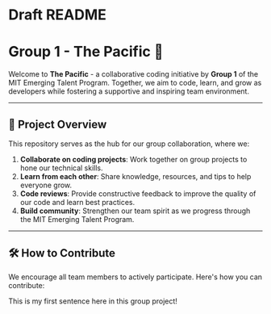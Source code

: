 # Draft README

# Group 1 - The Pacific 🌊

Welcome to **The Pacific** - a collaborative coding initiative by **Group 1** of the MIT Emerging Talent Program. Together, we aim to code, learn, and grow as developers while fostering a supportive and inspiring team environment.

---

## 🚀 Project Overview

This repository serves as the hub for our group collaboration, where we:

1. **Collaborate on coding projects**: Work together on group projects to hone our technical skills.
2. **Learn from each other**: Share knowledge, resources, and tips to help everyone grow.
3. **Code reviews**: Provide constructive feedback to improve the quality of our code and learn best practices.
4. **Build community**: Strengthen our team spirit as we progress through the MIT Emerging Talent Program.

---

## 🛠 How to Contribute

We encourage all team members to actively participate. Here's how you can contribute:

This is my first sentence here in this group project!
